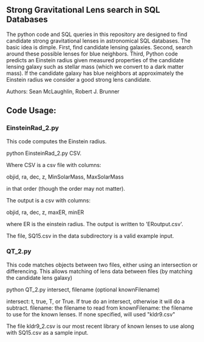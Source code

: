 ## Strong Gravitational Lens search in SQL Databases

The python code and SQL queries in this repository are designed to find candidate strong gravitational lenses in astronomical SQL databases. The basic idea is dimple. First, find candidate lensing galaxies. Second, search around these possible lenses for blue neighbors. Third, Python code predicts an Einstein radius given measured properties of the candidate lensing galaxy such as stellar mass (which we convert to a dark matter mass). If the candidate galaxy has blue neighbors at approximately the Einstein radius we consider a good strong lens candidate.

Authors: Sean McLaughlin, Robert J. Brunner

## Code Usage:

### EinsteinRad_2.py

This code computes the Einstein radius.

python EinsteinRad_2.py CSV. 

Where CSV is a csv file with columns:

objid, ra, dec, z, MinSolarMass, MaxSolarMass

in that order (though the order may not matter). 

The output is a csv with columns:

objid, ra, dec, z, maxER, minER 

where ER is the einstein radius. The output is written to 'ERoutput.csv'. 

The file, SQ15.csv in the data subdirectory is a valid example input.

### QT_2.py 
This code matches objects between two files, either using an intersection or differencing. This allows matching of lens data between files (by matching the candidate lens galaxy)

python QT_2.py intersect, filename (optional knownFilename)

intersect: t, true, T, or True. If true do an intersect, otherwise it will do a subtract.
filename: the filename to read from
knownFilename: the filename to use for the known lenses. If none specified, will used "kldr9.csv"

The file kldr9_2.csv is our most recent library of known lenses to use along with SQ15.csv as a sample input.